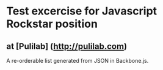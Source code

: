 # Test excercise for Javascript Rockstar position #
## at [Pulilab] (http://pulilab.com) ##

A re-orderable list generated from JSON in Backbone.js.

